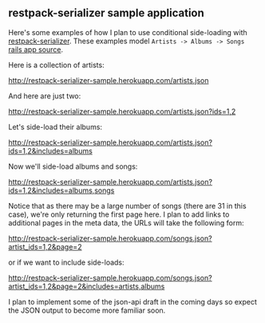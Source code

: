 ## restpack-serializer sample application

Here's some examples of how I plan to use conditional side-loading with [restpack-serializer](https://github.com/RestPack/restpack-serializer). These examples model ```Artists -> Albums -> Songs``` [rails app source](https://github.com/GavinJoyce/restpack-serializer-sample).

Here is a collection of artists:

http://restpack-serializer-sample.herokuapp.com/artists.json

And here are just two:

http://restpack-serializer-sample.herokuapp.com/artists.json?ids=1,2

Let's side-load their albums:

http://restpack-serializer-sample.herokuapp.com/artists.json?ids=1,2&includes=albums

Now we'll side-load albums and songs:

http://restpack-serializer-sample.herokuapp.com/artists.json?ids=1,2&includes=albums,songs

Notice that as there may be a large number of songs (there are 31 in this case), we're only returning the first page here. I plan to add links to additional pages in the meta data, the URLs will take the following form:

http://restpack-serializer-sample.herokuapp.com/songs.json?artist_ids=1,2&page=2

or if we want to include side-loads:

http://restpack-serializer-sample.herokuapp.com/songs.json?artist_ids=1,2&page=2&includes=artists,albums

I plan to implement some of the json-api draft in the coming days so expect the JSON output to become more familiar soon.

